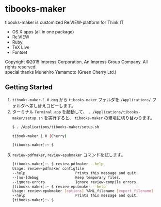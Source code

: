 # tibooks-maker
tibooks-maker is customized Re:VIEW-platform for Think IT

* OS X apps (all in one package)
 * Re:VIEW
 * Ruby
 * TeX Live
 * Fontset

 Copyright ©2015 Impress Corporation, An Impress Group Company. All rights reserved.<br>
 special thanks Munehiro Yamamoto (Green Cherry Ltd.)

## Getting Started

1. `tibooks-maker-1.0.dmg` から `tibooks-maker` フォルダを `/Applications/` フォルダへ差し替えコピーします。
1. ターミナル `Terminal.app` を起動して、
   `. /Applications/tibooks-maker/setup.sh` を実行すると、
   `tibooks-maker` の環境に切り替わります。
    ```bash
    $ . /Applications/tibooks-maker/setup.sh
     
    tibook-maker 1.0 (Cherry)
     
    [tibooks-maker]:~ $ 
    ```
1. `review-pdfmaker`, `review-epubmaker` コマンドを試します。
   ```bash
   [tibooks-maker]:~ $ review-pdfmaker --help
   Usage: review-pdfmaker configfile
   --help                       Prints this message and quit.
   --[no-]debug                 Keep temporary files.
   --ignore-errors              Ignore review-compile errors.
   [tibooks-maker]:~ $ review-epubmaker --help
   Usage: review-epubmaker [options] YAML_filename [export_filename]
   --help                       Prints this message and quit.
   [tibooks-maker]:~ $ 
   ```

